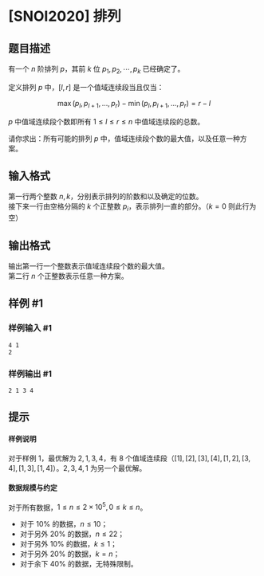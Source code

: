 # [SNOI2020] 排列

## 题目描述

有一个 $n$ 阶排列 $p$，其前 $k$ 位 $p_1,p_2,\cdots,p_k$ 已经确定了。

定义排列 $p$ 中，$[l,r]$ 是一个值域连续段当且仅当：

$$\max(p_l, p_{l+1}, \dots, p_r) - \min(p_l, p_{l+1}, \dots, p_r) = r-l$$

$p$ 中值域连续段个数即所有 $1 \le l \le r \le n$ 中值域连续段的总数。

请你求出：所有可能的排列 $p$ 中，值域连续段个数的最大值，以及任意一种方案。

## 输入格式

第一行两个整数 $n,k$，分别表示排列的阶数和以及确定的位数。    
接下来一行由空格分隔的 $k$ 个正整数 $p_i$，表示排列一直的部分。（$k=0$ 则此行为空）

## 输出格式

输出第一行一个整数表示值域连续段个数的最大值。    
第二行 $n$ 个正整数表示任意一种方案。

## 样例 #1

### 样例输入 #1
```
4 1
2
```

### 样例输出 #1

```
2 1 3 4
```

## 提示

#### 样例说明

对于样例 $1$，最优解为 $2,1,3,4$，有 $8$ 个值域连续段（$[1], [2], [3], [4], [1,2], [3,4], [1,3], [1,4]$）。$2,3,4,1$ 为另一个最优解。

#### 数据规模与约定

对于所有数据，$1\le n\le 2\times 10^5, 0\le k\le n$。

- 对于 $10\%$ 的数据，$n \le 10$；
- 对于另外 $20\%$ 的数据，$n \le 22$；
- 对于另外 $10\%$ 的数据，$k \le 1$；
- 对于另外 $20\%$ 的数据，$k=n$；
- 对于余下 $40\%$ 的数据，无特殊限制。
